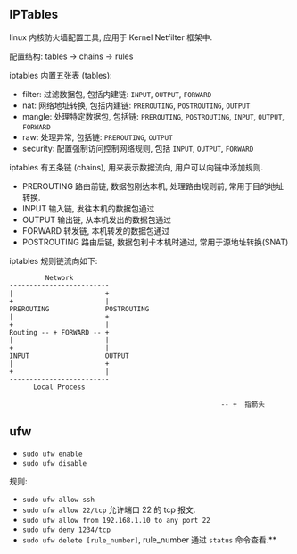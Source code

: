 ## IPTables

linux 内核防火墙配置工具, 应用于 Kernel Netfilter 框架中.

配置结构: tables -> chains -> rules

iptables 内置五张表 (tables):
- filter: 过滤数据包, 包括内建链: `INPUT`, `OUTPUT`, `FORWARD`
- nat: 网络地址转换, 包括内建链: `PREROUTING`, `POSTROUTING`, `OUTPUT`
- mangle: 处理特定数据包, 包括链: `PREROUTING`, `POSTROUTING`, `INPUT`, `OUTPUT`, `FORWARD`
- raw: 处理异常, 包括链: `PREROUTING`, `OUTPUT`
- security: 配置强制访问控制网络规则, 包括 `INPUT`, `OUTPUT`, `FORWARD`

iptables 有五条链 (chains), 用来表示数据流向, 用户可以向链中添加规则. 
- PREROUTING 路由前链, 数据包刚达本机, 处理路由规则前, 常用于目的地址转换.
- INPUT 输入链, 发往本机的数据包通过
- OUTPUT 输出链, 从本机发出的数据包通过
- FORWARD 转发链, 本机转发的数据包通过
- POSTROUTING 路由后链, 数据包利卡本机时通过, 常用于源地址转换(SNAT)

iptables 规则链流向如下:

```
		 Network
-------------------------
|                       +
+                       |
PREROUTING              POSTROUTING
|                       +
+                       |
Routing -- + FORWARD -- +
|                       |
+                       |
INPUT                   OUTPUT
|                       +
+                       |
-------------------------
	  Local Process

                                                     -- +  指箭头
```

## ufw

- `sudo ufw enable`
- `sudo ufw disable`

规则:
- `sudo ufw allow ssh`
- `sudo ufw allow 22/tcp` 允许端口 22 的 tcp 报文.
- `sudo ufw allow from 192.168.1.10 to any port 22`
- `sudo ufw deny 1234/tcp`
- `sudo ufw delete [rule_number]`, rule_number 通过 `status` 命令查看.**